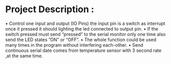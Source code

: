 # Project Description :

•	Control one input and output (IO Pins) the input pin is a switch as interrupt once it pressed it should lighting the led connected to output pin.
•	If the switch pressed must send “pressed” to the serial monitor only one time also send the LED states ”ON” or “OFF”.
•	The whole function could be used many times in the program without interfering each-other.
•	Send continuous serial date comes from temperature sensor with 3 second rate ,at the same time.
